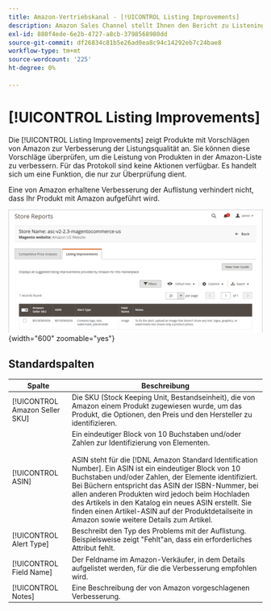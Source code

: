 ```yaml
---
title: Amazon-Vertriebskanal - [!UICONTROL Listing Improvements]
description: Amazon Sales Channel stellt Ihnen den Bericht zu Listening-Verbesserungen mit Vorschlägen für Amazon zur Auflistung von Qualitätsverbesserungen bereit.
exl-id: 880f4ede-6e2b-4727-a8cb-3798568980dd
source-git-commit: df26834c81b5e26ad0ea8c94c14292eb7c24bae8
workflow-type: tm+mt
source-wordcount: '225'
ht-degree: 0%

---
```


# [!UICONTROL Listing Improvements]

Die [!UICONTROL Listing Improvements] zeigt Produkte mit Vorschlägen von Amazon zur Verbesserung der Listungsqualität an. Sie können diese Vorschläge überprüfen, um die Leistung von Produkten in der Amazon-Liste zu verbessern. Für das Protokoll sind keine Aktionen verfügbar. Es handelt sich um eine Funktion, die nur zur Überprüfung dient.

Eine von Amazon erhaltene Verbesserung der Auflistung verhindert nicht, dass Ihr Produkt mit Amazon aufgeführt wird.

![Verbesserungen bei Listen](assets/amazon-listing-improvements.png){width="600" zoomable="yes"}

## Standardspalten

| Spalte | Beschreibung |
|--- |--- |
| [!UICONTROL Amazon Seller SKU] | Die SKU (Stock Keeping Unit, Bestandseinheit), die von Amazon einem Produkt zugewiesen wurde, um das Produkt, die Optionen, den Preis und den Hersteller zu identifizieren. |
| [!UICONTROL ASIN] | Ein eindeutiger Block von 10 Buchstaben und/oder Zahlen zur Identifizierung von Elementen.<br><br>ASIN steht für die [!DNL Amazon Standard Identification Number]. Ein ASIN ist ein eindeutiger Block von 10 Buchstaben und/oder Zahlen, der Elemente identifiziert. Bei Büchern entspricht das ASIN der ISBN-Nummer, bei allen anderen Produkten wird jedoch beim Hochladen des Artikels in den Katalog ein neues ASIN erstellt. Sie finden einen Artikel-ASIN auf der Produktdetailseite in Amazon sowie weitere Details zum Artikel. |
| [!UICONTROL Alert Type] | Beschreibt den Typ des Problems mit der Auflistung. Beispielsweise zeigt &quot;Fehlt&quot;an, dass ein erforderliches Attribut fehlt. |
| [!UICONTROL Field Name] | Der Feldname im Amazon-Verkäufer, in dem Details aufgelistet werden, für die die Verbesserung empfohlen wird. |
| [!UICONTROL Notes] | Eine Beschreibung der von Amazon vorgeschlagenen Verbesserung. |
